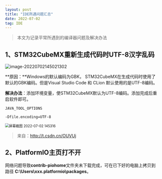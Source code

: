 ```yaml
---
layout: post
title: "IDE所遇问题汇总"
date: 2022-07-02
tag: IDE
---
```



> 本文为记录平常所遇到的编译器问题及解决办法

## 1、STM32CubeMX重新生成代码时UTF-8汉字乱码

![image-20220702145021302](https://s2.loli.net/2022/07/02/qDIAaEjSZWef53O.png)

**原因：**Windows的默认编码为GBK， STM32CubeMX在生成代码时使用了默认的GBK编码。但是Visual Studio Code 和 CLion 默认使用的是UTF-8编码。

**解决办法**：添加环境变量，使STM32CubeMX默认为UTF-8编码。添加完成后重启软件即可。

```
JAVA_TOOL_OPTIONS
```
```
-Dfile.encoding=UTF-8
```

<img src="https://s2.loli.net/2022/07/02/g8BtFWcINZwyfDC.png" alt="屏幕截图 2022-07-02 145316" style="zoom: 80%;" />

> 来自：<http://t.csdn.cn/OUVUj>

## 2、PlatformIO主页打不开

网络问题导致**contrib-piohome**文件夹未下载完成，可在已下好的电脑上拷贝到路径 **C:\Users\xxx\.platformio\packages**。